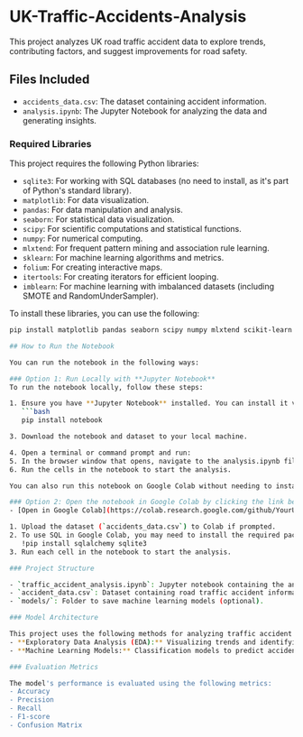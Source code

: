 # UK-Traffic-Accidents-Analysis
This project analyzes UK road traffic accident data to explore trends, contributing factors, and suggest improvements for road safety.

## Files Included
- `accidents_data.csv`: The dataset containing accident information.
- `analysis.ipynb`: The Jupyter Notebook for analyzing the data and generating insights.

### Required Libraries

This project requires the following Python libraries:

- `sqlite3`: For working with SQL databases (no need to install, as it's part of Python's standard library).
- `matplotlib`: For data visualization.
- `pandas`: For data manipulation and analysis.
- `seaborn`: For statistical data visualization.
- `scipy`: For scientific computations and statistical functions.
- `numpy`: For numerical computing.
- `mlxtend`: For frequent pattern mining and association rule learning.
- `sklearn`: For machine learning algorithms and metrics.
- `folium`: For creating interactive maps.
- `itertools`: For creating iterators for efficient looping.
- `imblearn`: For machine learning with imbalanced datasets (including SMOTE and RandomUnderSampler).

To install these libraries, you can use the following:

```bash
pip install matplotlib pandas seaborn scipy numpy mlxtend scikit-learn folium imbalanced-learn

## How to Run the Notebook

You can run the notebook in the following ways:

### Option 1: Run Locally with **Jupyter Notebook**
To run the notebook locally, follow these steps:

1. Ensure you have **Jupyter Notebook** installed. You can install it via pip if needed:
   ```bash
   pip install notebook

3. Download the notebook and dataset to your local machine.

4. Open a terminal or command prompt and run:
5. In the browser window that opens, navigate to the analysis.ipynb file and open it.
6. Run the cells in the notebook to start the analysis.

You can also run this notebook on Google Colab without needing to install anything locally.

### Option 2: Open the notebook in Google Colab by clicking the link below:
- [Open in Google Colab](https://colab.research.google.com/github/YourUsername/YourRepository/blob/main/analysis.ipynb)

1. Upload the dataset (`accidents_data.csv`) to Colab if prompted.
2. To use SQL in Google Colab, you may need to install the required packages:
   !pip install sqlalchemy sqlite3
3. Run each cell in the notebook to start the analysis.

### Project Structure

- `traffic_accident_analysis.ipynb`: Jupyter notebook containing the analysis and visualization code.
- `accident_data.csv`: Dataset containing road traffic accident information.
- `models/`: Folder to save machine learning models (optional).

### Model Architecture

This project uses the following methods for analyzing traffic accident data:
- **Exploratory Data Analysis (EDA):** Visualizing trends and identifying factors that contribute to accidents.
- **Machine Learning Models:** Classification models to predict accident severity and type.

### Evaluation Metrics

The model's performance is evaluated using the following metrics:
- Accuracy
- Precision
- Recall
- F1-score
- Confusion Matrix
